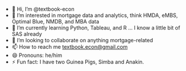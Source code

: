 - 👋 Hi, I’m @textbook-econ
- 👀 I’m interested in mortgage data and analytics, think HMDA, eMBS, Optimal Blue, NMDB, and MBA data
- 🌱 I’m currently learning Python, Tableau, and R ... I know a little bit of SAS already
- 💞️ I’m looking to collaborate on anything mortgage-related
- 📫 How to reach me textbook.econ@gmail.com
- 😄 Pronouns: he/him
- ⚡ Fun fact: I have two Guinea Pigs, Simba and Anakin.

<!---
textbook-econ/textbook-econ is a ✨ special ✨ repository because its `README.md` (this file) appears on your GitHub profile.
You can click the Preview link to take a look at your changes.
--->
